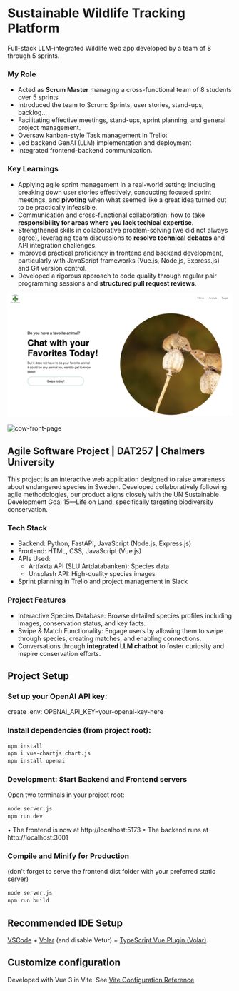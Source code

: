 # Sustainable Wildlife Tracking Platform
Full-stack LLM-integrated Wildlife web app developed by a team of 8 through 5 sprints.


### My Role
- Acted as **Scrum Master** managing a cross-functional team of 8 students over 5 sprints
- Introduced the team to Scrum: Sprints, user stories, stand-ups, backlog...
- Facilitating effective meetings, stand-ups, sprint planning, and general project management.
- Oversaw kanban-style Task management in Trello: 
- Led backend GenAI (LLM) implementation and deployment
- Integrated frontend-backend communication.

### Key Learnings
- Applying agile sprint management in a real-world setting: including breaking down user stories effectively, conducting focused sprint meetings, and **pivoting** when what seemed like a great idea turned out to be practically infeasible.
- Communication and cross-functional collaboration: how to take **responsibility for areas where you lack techical expertise**.
- Strengthened skills in collaborative problem-solving (we did not always agree), leveraging team discussions to **resolve technical debates** and API integration challenges.
- Improved practical proficiency in frontend and backend development, particularly with JavaScript frameworks (Vue.js, Node.js, Express.js) and Git version control.
- Developed a rigorous approach to code quality through regular pair programming sessions and **structured pull request reviews**.

![alt text](image.png)

<img width="1053" alt="cow-front-page" src="https://github.com/user-attachments/assets/ce045237-caca-48d1-8450-8094c7778a28" />

## Agile Software Project | DAT257 | Chalmers University
This project is an interactive web application designed to raise awareness about endangered species in Sweden. Developed collaboratively following agile methodologies, our product aligns closely with the UN Sustainable Development Goal 15—Life on Land, specifically targeting biodiversity conservation.

### Tech Stack
- Backend: Python, FastAPI, JavaScript (Node.js, Express.js)
- Frontend: HTML, CSS, JavaScript (Vue.js)
- APIs Used:
    - Artfakta API (SLU Artdatabanken): Species data
    - Unsplash API: High-quality species images
- Sprint planning in Trello and project management in Slack

### Project Features
- Interactive Species Database: Browse detailed species profiles including images, conservation status, and key facts.
- Swipe & Match Functionality: Engage users by allowing them to swipe through species, creating matches, and enabling connections.
- Conversations through **integrated LLM chatbot** to foster curiosity and inspire conservation efforts.

## Project Setup

### Set up your OpenAI API key:
create .env:
OPENAI_API_KEY=your-openai-key-here

### Install dependencies (from project root):
```sh
npm install
npm i vue-chartjs chart.js
npm install openai
```

### Development: Start Backend and Frontend servers
Open two terminals in your project root:
```sh
node server.js 
npm run dev
```
•	The frontend is now at http://localhost:5173
•	The backend runs at http://localhost:3001

### Compile and Minify for Production
(don't forget to serve the frontend dist folder with your preferred static server)
```sh
node server.js
npm run build
```

## Recommended IDE Setup
[VSCode](https://code.visualstudio.com/) + [Volar](https://marketplace.visualstudio.com/items?itemName=Vue.volar) (and disable Vetur) + [TypeScript Vue Plugin (Volar)](https://marketplace.visualstudio.com/items?itemName=Vue.vscode-typescript-vue-plugin).

## Customize configuration
Developed with Vue 3 in Vite.
See [Vite Configuration Reference](https://vitejs.dev/config/).

